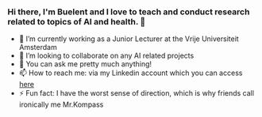 ### Hi there, I'm Buelent and I love to teach and conduct research related to topics of AI and health. 👋

- 🔭 I’m currently working as a Junior Lecturer at the Vrije Universiteit Amsterdam
- 👯 I’m looking to collaborate on any AI related projects
- 💬 You can ask me pretty much anything!
- 📫 How to reach me: via my Linkedin account which you can access [here](https://www.linkedin.com/in/b%C3%BClent-%C3%BCndes-81772a198/?locale=en_US)   
- ⚡ Fun fact: I have the worst sense of direction, which is why friends call ironically me Mr.Kompass

